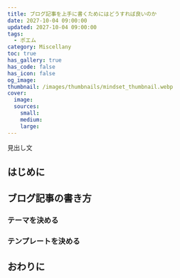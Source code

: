 ```yaml
---
title: ブログ記事を上手に書くためにはどうすれば良いのか
date: 2027-10-04 09:00:00
updated: 2027-10-04 09:00:00
tags:
  - ポエム
category: Miscellany
toc: true
has_gallery: true
has_code: false
has_icon: false
og_image:
thumbnail: /images/thumbnails/mindset_thumbnail.webp
cover:
  image:
  sources:
    small:
    medium:
    large:
---
```


見出し文

<!-- more -->

## はじめに



## ブログ記事の書き方



### テーマを決める



### テンプレートを決める



## おわりに


